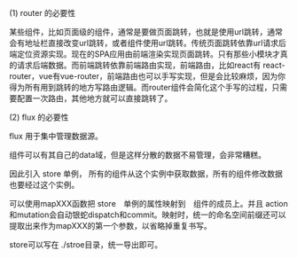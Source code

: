 (1) router 的必要性

某些组件，比如页面级的组件，通常是要做页面跳转，也就是使用url跳转，通常会有地址栏直接改变url跳转，或者组件使用url跳转。传统页面跳转依靠url请求后端定位资源实现。现在的SPA应用由前端渲染实现页面跳转。只有那些小模块才真的请求后端数据。而前端跳转依靠前端路由实现，前端路由，比如react有 react-router，vue有vue-router，前端路由也可以手写实现，但是会比较麻烦，因为你得为所有用到跳转的地方写路由逻辑。而router组件会简化这个手写的过程，只需要配置一次路由，其他地方就可以直接跳转了。

(2) flux 的必要性

flux 用于集中管理数据源。

组件可以有其自己的data域，但是这样分散的数据不易管理，会非常糟糕。

因此引入 store 单例， 所有的组件从这个实例中获取数据，所有的组件修改数据也要经过这个实例。

可以使用mapXXX函数把 store　单例的属性映射到　组件的成员上。并且 action和mutation会自动银蛇dispatch和commit。映射时，统一的命名空间前缀还可以提取出来作为mapXXX的第一个参数，以省略掉重复书写。

store可以写在 ./stroe目录，统一导出即可。